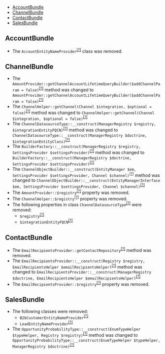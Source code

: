 - [AccountBundle](#accountbundle)
- [ChannelBundle](#channelbundle)
- [ContactBundle](#contactbundle)
- [SalesBundle](#salesbundle)

AccountBundle
-------------
* The `AccountEntityNameProvider`<sup>[[?]](https://github.com/oroinc/crm/tree/5.0.0-alpha.1/src/Oro/Bundle/AccountBundle/Provider/AccountEntityNameProvider.php#L12 "Oro\Bundle\AccountBundle\Provider\AccountEntityNameProvider")</sup> class was removed.

ChannelBundle
-------------
* The `AmountProvider::getChannelAccountLifetimeQueryBuilder($addChannelParam = false)`<sup>[[?]](https://github.com/oroinc/crm/tree/5.0.0-alpha.1/src/Oro/Bundle/ChannelBundle/Provider/Lifetime/AmountProvider.php#L59 "Oro\Bundle\ChannelBundle\Provider\Lifetime\AmountProvider")</sup> method was changed to `AmountProvider::getChannelAccountLifetimeQueryBuilder($addChannelParam = false)`<sup>[[?]](https://github.com/oroinc/crm/tree/5.1.0-alpha.2/src/Oro/Bundle/ChannelBundle/Provider/Lifetime/AmountProvider.php#L51 "Oro\Bundle\ChannelBundle\Provider\Lifetime\AmountProvider")</sup>
* The `ChannelHelper::getChannel(Channel $integration, $optional = false)`<sup>[[?]](https://github.com/oroinc/crm/tree/5.0.0-alpha.1/src/Oro/Bundle/ChannelBundle/ImportExport/Helper/ChannelHelper.php#L31 "Oro\Bundle\ChannelBundle\ImportExport\Helper\ChannelHelper")</sup> method was changed to `ChannelHelper::getChannel(Channel $integration, $optional = false)`<sup>[[?]](https://github.com/oroinc/crm/tree/5.1.0-alpha.2/src/Oro/Bundle/ChannelBundle/ImportExport/Helper/ChannelHelper.php#L23 "Oro\Bundle\ChannelBundle\ImportExport\Helper\ChannelHelper")</sup>
* The `ChannelDatasourceType::__construct(ManagerRegistry $registry, $integrationEntityFQCN)`<sup>[[?]](https://github.com/oroinc/crm/tree/5.0.0-alpha.1/src/Oro/Bundle/ChannelBundle/Form/Type/ChannelDatasourceType.php#L28 "Oro\Bundle\ChannelBundle\Form\Type\ChannelDatasourceType")</sup> method was changed to `ChannelDatasourceType::__construct(ManagerRegistry $doctrine, $integrationEntityClass)`<sup>[[?]](https://github.com/oroinc/crm/tree/5.1.0-alpha.2/src/Oro/Bundle/ChannelBundle/Form/Type/ChannelDatasourceType.php#L22 "Oro\Bundle\ChannelBundle\Form\Type\ChannelDatasourceType")</sup>
* The `BuilderFactory::__construct(ManagerRegistry $registry, SettingsProvider $settingsProvider)`<sup>[[?]](https://github.com/oroinc/crm/tree/5.0.0-alpha.1/src/Oro/Bundle/ChannelBundle/Builder/BuilderFactory.php#L21 "Oro\Bundle\ChannelBundle\Builder\BuilderFactory")</sup> method was changed to `BuilderFactory::__construct(ManagerRegistry $doctrine, SettingsProvider $settingsProvider)`<sup>[[?]](https://github.com/oroinc/crm/tree/5.1.0-alpha.2/src/Oro/Bundle/ChannelBundle/Builder/BuilderFactory.php#L18 "Oro\Bundle\ChannelBundle\Builder\BuilderFactory")</sup>
* The `ChannelObjectBuilder::__construct(EntityManager $em, SettingsProvider $settingsProvider, Channel $channel)`<sup>[[?]](https://github.com/oroinc/crm/tree/5.0.0-alpha.1/src/Oro/Bundle/ChannelBundle/Builder/ChannelObjectBuilder.php#L49 "Oro\Bundle\ChannelBundle\Builder\ChannelObjectBuilder")</sup> method was changed to `ChannelObjectBuilder::__construct(EntityManagerInterface $em, SettingsProvider $settingsProvider, Channel $channel)`<sup>[[?]](https://github.com/oroinc/crm/tree/5.1.0-alpha.2/src/Oro/Bundle/ChannelBundle/Builder/ChannelObjectBuilder.php#L52 "Oro\Bundle\ChannelBundle\Builder\ChannelObjectBuilder")</sup>
* The `AmountProvider::$registry`<sup>[[?]](https://github.com/oroinc/crm/tree/5.0.0-alpha.1/src/Oro/Bundle/ChannelBundle/Provider/Lifetime/AmountProvider.php#L16 "Oro\Bundle\ChannelBundle\Provider\Lifetime\AmountProvider::$registry")</sup> property was removed.
* The `ChannelHelper::$registry`<sup>[[?]](https://github.com/oroinc/crm/tree/5.0.0-alpha.1/src/Oro/Bundle/ChannelBundle/ImportExport/Helper/ChannelHelper.php#L13 "Oro\Bundle\ChannelBundle\ImportExport\Helper\ChannelHelper::$registry")</sup> property was removed.
* The following properties in class `ChannelDatasourceType`<sup>[[?]](https://github.com/oroinc/crm/tree/5.0.0-alpha.1/src/Oro/Bundle/ChannelBundle/Form/Type/ChannelDatasourceType.php#L19 "Oro\Bundle\ChannelBundle\Form\Type\ChannelDatasourceType")</sup> were removed:
   - `$registry`<sup>[[?]](https://github.com/oroinc/crm/tree/5.0.0-alpha.1/src/Oro/Bundle/ChannelBundle/Form/Type/ChannelDatasourceType.php#L19 "Oro\Bundle\ChannelBundle\Form\Type\ChannelDatasourceType::$registry")</sup>
   - `$integrationEntityFQCN`<sup>[[?]](https://github.com/oroinc/crm/tree/5.0.0-alpha.1/src/Oro/Bundle/ChannelBundle/Form/Type/ChannelDatasourceType.php#L22 "Oro\Bundle\ChannelBundle\Form\Type\ChannelDatasourceType::$integrationEntityFQCN")</sup>

ContactBundle
-------------
* The `EmailRecipientsProvider::getContactRepository`<sup>[[?]](https://github.com/oroinc/crm/tree/5.0.0-alpha.1/src/Oro/Bundle/ContactBundle/Provider/EmailRecipientsProvider.php#L54 "Oro\Bundle\ContactBundle\Provider\EmailRecipientsProvider::getContactRepository")</sup> method was removed.
* The `EmailRecipientsProvider::__construct(Registry $registry, EmailRecipientsHelper $emailRecipientsHelper)`<sup>[[?]](https://github.com/oroinc/crm/tree/5.0.0-alpha.1/src/Oro/Bundle/ContactBundle/Provider/EmailRecipientsProvider.php#L22 "Oro\Bundle\ContactBundle\Provider\EmailRecipientsProvider")</sup> method was changed to `EmailRecipientsProvider::__construct(ManagerRegistry $doctrine, EmailRecipientsHelper $emailRecipientsHelper)`<sup>[[?]](https://github.com/oroinc/crm/tree/5.1.0-alpha.2/src/Oro/Bundle/ContactBundle/Provider/EmailRecipientsProvider.php#L19 "Oro\Bundle\ContactBundle\Provider\EmailRecipientsProvider")</sup>
* The `EmailRecipientsProvider::$registry`<sup>[[?]](https://github.com/oroinc/crm/tree/5.0.0-alpha.1/src/Oro/Bundle/ContactBundle/Provider/EmailRecipientsProvider.php#L17 "Oro\Bundle\ContactBundle\Provider\EmailRecipientsProvider::$registry")</sup> property was removed.

SalesBundle
-----------
* The following classes were removed:
   - `B2bCustomerEntityNameProvider`<sup>[[?]](https://github.com/oroinc/crm/tree/5.0.0-alpha.1/src/Oro/Bundle/SalesBundle/Provider/B2bCustomerEntityNameProvider.php#L13 "Oro\Bundle\SalesBundle\Provider\B2bCustomerEntityNameProvider")</sup>
   - `LeadEntityNameProvider`<sup>[[?]](https://github.com/oroinc/crm/tree/5.0.0-alpha.1/src/Oro/Bundle/SalesBundle/Provider/LeadEntityNameProvider.php#L13 "Oro\Bundle\SalesBundle\Provider\LeadEntityNameProvider")</sup>
* The `OpportunityProbabilityType::__construct(EnumTypeHelper $typeHelper, Registry $registry)`<sup>[[?]](https://github.com/oroinc/crm/tree/5.0.0-alpha.1/src/Oro/Bundle/SalesBundle/Form/Type/OpportunityProbabilityType.php#L30 "Oro\Bundle\SalesBundle\Form\Type\OpportunityProbabilityType")</sup> method was changed to `OpportunityProbabilityType::__construct(EnumTypeHelper $typeHelper, ManagerRegistry $doctrine)`<sup>[[?]](https://github.com/oroinc/crm/tree/5.1.0-alpha.2/src/Oro/Bundle/SalesBundle/Form/Type/OpportunityProbabilityType.php#L28 "Oro\Bundle\SalesBundle\Form\Type\OpportunityProbabilityType")</sup>

